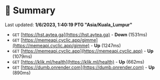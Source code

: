 # 📖 Summary
Last updated: **1/6/2023, 1:40:19 PTG "Asia/Kuala_Lumpur"**

- `GET` [https://hst.aytea.ga](https://hst.aytea.ga) - **Down** (1531ms)
- `GET` [https://memeapi.cyclic.app/gimme](https://memeapi.cyclic.app/gimme) - **Up** (1247ms)
- `GET` [https://memeapi.cyclic.app](https://memeapi.cyclic.app) - **Up** (1079ms)
- `GET` [https://klik.ml/health](https://klik.ml/health) - **Up** (662ms)
- `GET` [https://dumb.onrender.com](https://dumb.onrender.com) - **Up** (890ms)
